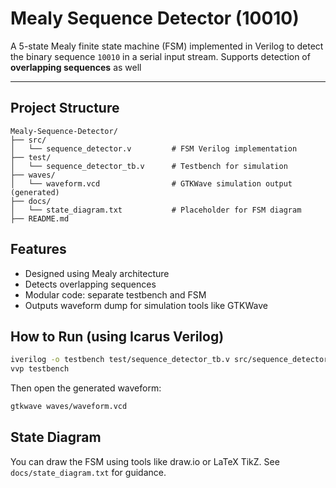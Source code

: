 # Mealy Sequence Detector (10010)

A 5-state Mealy finite state machine (FSM) implemented in Verilog to detect the binary sequence `10010` in a serial input stream. Supports detection of **overlapping sequences** as well

---

## Project Structure
```
Mealy-Sequence-Detector/
├── src/
│   └── sequence_detector.v         # FSM Verilog implementation
├── test/
│   └── sequence_detector_tb.v      # Testbench for simulation
├── waves/
│   └── waveform.vcd                # GTKWave simulation output (generated)
├── docs/
│   └── state_diagram.txt           # Placeholder for FSM diagram
├── README.md                       
```

## Features
- Designed using Mealy architecture
- Detects overlapping sequences
- Modular code: separate testbench and FSM
- Outputs waveform dump for simulation tools like GTKWave

## How to Run (using Icarus Verilog)
```bash
iverilog -o testbench test/sequence_detector_tb.v src/sequence_detector.v
vvp testbench
```
Then open the generated waveform:
```bash
gtkwave waves/waveform.vcd
```

## State Diagram
You can draw the FSM using tools like draw.io or LaTeX TikZ. See `docs/state_diagram.txt` for guidance.
